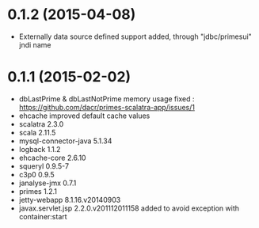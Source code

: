
# 0.1.2 (2015-04-08)

 * Externally data source defined support added, through "jdbc/primesui" jndi name


# 0.1.1 (2015-02-02)

 * dbLastPrime & dbLastNotPrime memory usage fixed : https://github.com/dacr/primes-scalatra-app/issues/1
 * ehcache improved default cache values
 * scalatra 2.3.0
 * scala 2.11.5
 * mysql-connector-java 5.1.34
 * logback 1.1.2
 * ehcache-core 2.6.10
 * squeryl 0.9.5-7
 * c3p0 0.9.5
 * janalyse-jmx 0.7.1
 * primes 1.2.1
 * jetty-webapp 8.1.16.v20140903
 * javax.servlet.jsp 2.2.0.v201112011158 added to avoid exception with container:start
 
